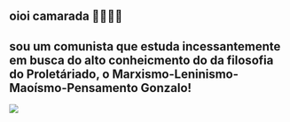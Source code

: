 ## oioi camarada 👋💥🚩✊
## sou um comunista que estuda incessantemente em busca do alto conheicmento do da filosofia do Proletáriado, o Marxismo-Leninismo-Maoísmo-Pensamento Gonzalo!

![](https://media1.tenor.com/m/BVpAQ6Dusg8AAAAC/%D1%81%D1%82%D0%B0%D0%BB%D0%B8%D0%BD.gif)
